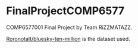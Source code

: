 # FinalProjectCOMP6577

COMP6577001 Final Project by Team RiZZMATAZZ.

[Roronotalt/bluesky-ten-million](https://huggingface.co/datasets/Roronotalt/bluesky-ten-million) is the dataset used.
